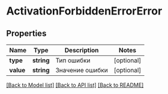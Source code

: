 # ActivationForbiddenErrorError

## Properties
Name | Type | Description | Notes
------------ | ------------- | ------------- | -------------
**type** | **string** | Тип ошибки | [optional] 
**value** | **string** | Значение ошибки | [optional] 

[[Back to Model list]](../../README.md#documentation-for-models) [[Back to API list]](../../README.md#documentation-for-api-endpoints) [[Back to README]](../../README.md)

